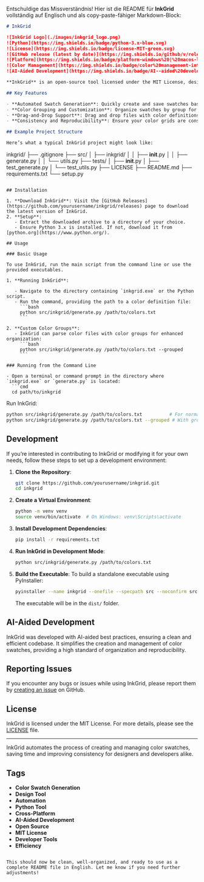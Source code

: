 Entschuldige das Missverständnis! Hier ist die README für **InkGrid** vollständig auf Englisch und als copy-paste-fähiger Markdown-Block:

```markdown
# InkGrid

![InkGrid Logo](./images/inkgrid_logo.png)  
![Python](https://img.shields.io/badge/python-3.x-blue.svg)  
![License](https://img.shields.io/badge/license-MIT-green.svg)  
![GitHub release (latest by date)](https://img.shields.io/github/v/release/yourusername/inkgrid)  
![Platform](https://img.shields.io/badge/platform-windows%20|%20macos-lightgrey.svg)  
![Color Management](https://img.shields.io/badge/color%20management-integrated-brightgreen.svg)  
![AI-Aided Development](https://img.shields.io/badge/AI--aided%20development-practice--driven-orange.svg)

**InkGrid** is an open-source tool licensed under the MIT License, designed to automate the creation and management of customizable color swatches. InkGrid is ideal for designers and developers who frequently work with consistent color palettes and need a structured, reliable way to generate and store color references for projects.

## Key Features

- **Automated Swatch Generation**: Quickly create and save swatches based on input color data files.
- **Color Grouping and Customization**: Organize swatches by group for easier identification and retrieval.
- **Drag-and-Drop Support**: Drag and drop files with color definitions, and InkGrid will process and organize the colors instantly.
- **Consistency and Reproducibility**: Ensure your color grids are consistently organized and saved in reusable formats.

## Example Project Structure

Here’s what a typical InkGrid project might look like:

```
inkgrid/
├── .gitignore
├── src/
│   ├── inkgrid/
│   │   ├── __init__.py
│   │   ├── generate.py
│   │   └── utils.py
├── tests/
│   ├── __init__.py
│   ├── test_generate.py
│   └── test_utils.py
├── LICENSE
├── README.md
├── requirements.txt
└── setup.py
```

## Installation

1. **Download InkGrid**: Visit the [GitHub Releases](https://github.com/yourusername/inkgrid/releases) page to download the latest version of InkGrid.
2. **Setup**:
   - Extract the downloaded archive to a directory of your choice.
   - Ensure Python 3.x is installed. If not, download it from [python.org](https://www.python.org/).

## Usage

### Basic Usage

To use InkGrid, run the main script from the command line or use the provided executables.

1. **Running InkGrid**:

   - Navigate to the directory containing `inkgrid.exe` or the Python script.
   - Run the command, providing the path to a color definition file:
     ```bash
     python src/inkgrid/generate.py /path/to/colors.txt
     ```

2. **Custom Color Groups**:
   - InkGrid can parse color files with color groups for enhanced organization:
     ```bash
     python src/inkgrid/generate.py /path/to/colors.txt --grouped
     ```

### Running from the Command Line

- Open a terminal or command prompt in the directory where `inkgrid.exe` or `generate.py` is located:
  ```cmd
  cd path/to/inkgrid
  ```

  Run InkGrid:
  ```bash
  python src/inkgrid/generate.py /path/to/colors.txt          # For normal execution
  python src/inkgrid/generate.py /path/to/colors.txt --grouped # With grouped option
  ```

## Development

If you’re interested in contributing to InkGrid or modifying it for your own needs, follow these steps to set up a development environment:

1. **Clone the Repository**:

   ```bash
   git clone https://github.com/yourusername/inkgrid.git
   cd inkgrid
   ```

2. **Create a Virtual Environment**:

   ```bash
   python -m venv venv
   source venv/bin/activate  # On Windows: venv\Scripts\activate
   ```

3. **Install Development Dependencies**:

   ```bash
   pip install -r requirements.txt
   ```

4. **Run InkGrid in Development Mode**:

   ```bash
   python src/inkgrid/generate.py /path/to/colors.txt
   ```

5. **Build the Executable**:
   To build a standalone executable using PyInstaller:
   ```bash
   pyinstaller --name inkgrid --onefile --specpath src --noconfirm src/inkgrid/generate.py
   ```
   The executable will be in the `dist/` folder.

## AI-Aided Development

InkGrid was developed with AI-aided best practices, ensuring a clean and efficient codebase. It simplifies the creation and management of color swatches, providing a high standard of organization and reproducibility.

## Reporting Issues

If you encounter any bugs or issues while using InkGrid, please report them by [creating an issue](https://github.com/yourusername/inkgrid/issues) on GitHub.

## License

InkGrid is licensed under the MIT License. For more details, please see the [LICENSE](./LICENSE) file.

---

InkGrid automates the process of creating and managing color swatches, saving time and improving consistency for designers and developers alike.

## Tags

- **Color Swatch Generation**
- **Design Tool**
- **Automation**
- **Python Tool**
- **Cross-Platform**
- **AI-Aided Development**
- **Open Source**
- **MIT License**
- **Developer Tools**
- **Efficiency**
```

This should now be clean, well-organized, and ready to use as a complete README file in English. Let me know if you need further adjustments!
